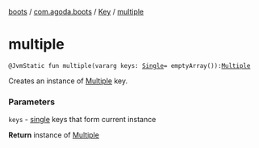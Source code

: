 [boots](../../index.md) / [com.agoda.boots](../index.md) / [Key](index.md) / [multiple](./multiple.md)

# multiple

`@JvmStatic fun multiple(vararg keys: `[`Single`](-single/index.md)` = emptyArray()): `[`Multiple`](-multiple/index.md)

Creates an instance of [Multiple](-multiple/index.md) key.

### Parameters

`keys` - [single](-single/index.md) keys that form current instance

**Return**
instance of [Multiple](-multiple/index.md)

